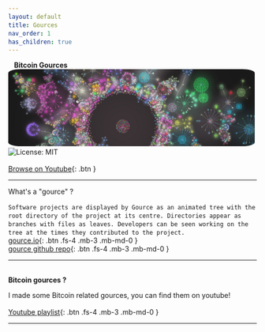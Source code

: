 ```yaml
---
layout: default
title: Gources
nav_order: 1
has_children: true
---
```


&nbsp;&nbsp; **<span class="fs-10">Bitcoin Gources</span><br>**
<img src="/img/headergource.jpg"  width="500"  style="border-radius:5%"><br>
![License: MIT](https://img.shields.io/badge/License-MIT-yellow.svg)
<br>
<br> <span class="fs-3">[Browse on Youtube](https://www.youtube.com/playlist?list=PL__P3lEspEgAcDvJZWLqOQqigCInflZeJ){: .btn }</span>


---

<span class="fs-8"> What's a "gource" ?</span><br>

`Software projects are displayed by Gource as an animated tree with the root directory of the project at its centre.
Directories appear as branches with files as leaves.
Developers can be seen working on the tree at the times they contributed to the project.`
<br>
[gource.io](https://gource.io/){: .btn .fs-4 .mb-3 .mb-md-0 }  <br>
[gource github repo](https://gource.io/){: .btn .fs-4 .mb-3 .mb-md-0 }  <br>

---


<span class="fs-8"><br>**Bitcoin gources ?**</span><br>

I made some Bitcoin related gources, you can find them on youtube! <br><br>
[Youtube playlist](https://www.youtube.com/playlist?list=PL__P3lEspEgAcDvJZWLqOQqigCInflZeJ){: .btn .fs-4 .mb-3 .mb-md-0 }


---
